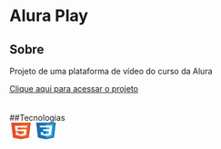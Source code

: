 <h1>Alura Play</h1>

<h2>Sobre</h2>
 <p>Projeto de uma plataforma de vídeo do curso da Alura</p>
 <a href = "https://alura-play-iota-ochre.vercel.app">Clique aqui para acessar o projeto</a>
<br><br><br> 
##Tecnologias
<div>
    <img align="center" alt="HTML" height="30" width="40" src="https://raw.githubusercontent.com/devicons/devicon/master/icons/html5/html5-original.svg">
    <img align="center" alt="CSS" height="30" width="40" src="https://raw.githubusercontent.com/devicons/devicon/master/icons/css3/css3-original.svg">
</div>
